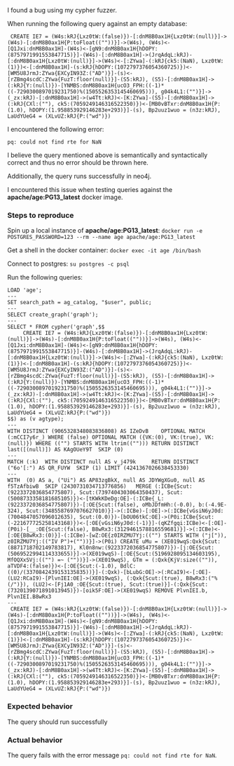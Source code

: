 I found a bug using my cypher fuzzer.

When running the following query against an empty database:
```cypher
 CREATE IE7 = (W4s:kRJ{Lxz0tW:(false)})-[:dnM8B0ax1H{Lxz0tW:(null)}]->(W4s)-[:dnM8B0ax1H{P:toFloat((""))}]->(W4s), (W4s)<-[Q1Jxi:dnM8B0ax1H]-(W4s)<-[gN9:dnM8B0ax1H{hDOPY:(8757971991553847715)}]-(W4s)-[:dnM8B0ax1H]->(JrqAdqL:kRJ)-[:dnM8B0ax1H{Lxz0tW:(null)}]->(W4s)<-[:ZYwa]-(:kRJ{ck5:(NaN), Lxz0tW:(1)})<-[:dnM8B0ax1H]-(s:kRJ{hDOPY:(1072797376054360725)})<-[WM5U8JrmJ:ZYwa{EXCyIN93Z:("AD")}]-(s)<-[rZBmg4scdC:ZYwa{FuzT:floor(null)}]-(S5:kRJ), (S5)-[:dnM8B0ax1H]->(:kRJ{Y:(null)})-[YNMBS:dnM8B0ax1H{ucO3_FPH:((-1)*((-7290300897019231750)%(1505526353145460695))), g04k4L1:("")}]->(_zx:kRJ)-[:dnM8B0ax1H]->(w4Tt:kRJ)<-[K:ZYwa]-(S5)-[:dnM8B0ax1H]->(:kRJ{CXl:(""), ck5:(7059249146316522350)})<-[MB0vBTxr:dnM8B0ax1H{P:(1.0), hDOPY:(1.958853929146283e+293)}]-(s), Bp2uuz1wuo = (n3z:kRJ), LaUdYUeG4 = (XLvUZ:kRJ{P:("wd")}) 
```

I encountered the following error:
```
pq: could not find rte for NaN
```

I believe the query mentioned above is semantically and syntactically correct and thus no error should be thrown here.

Additionally, the query runs successfully in neo4j.

I encountered this issue when testing queries against the **apache/age:PG13_latest** docker image.

### Steps to reproduce

Spin up a local instance of **apache/age:PG13_latest**: `docker run -e POSTGRES_PASSWORD=123 --rm --name age apache/age:PG13_latest`

Get a shell in the docker container: `docker exec -it age /bin/bash`

Connect to postgres: `su postgres -c psql`

Run the following queries:
```psql
LOAD 'age';
---
SET search_path = ag_catalog, "$user", public;
---
SELECT create_graph('graph');
---
SELECT * FROM cypher('graph',$$
	 CREATE IE7 = (W4s:kRJ{Lxz0tW:(false)})-[:dnM8B0ax1H{Lxz0tW:(null)}]->(W4s)-[:dnM8B0ax1H{P:toFloat((""))}]->(W4s), (W4s)<-[Q1Jxi:dnM8B0ax1H]-(W4s)<-[gN9:dnM8B0ax1H{hDOPY:(8757971991553847715)}]-(W4s)-[:dnM8B0ax1H]->(JrqAdqL:kRJ)-[:dnM8B0ax1H{Lxz0tW:(null)}]->(W4s)<-[:ZYwa]-(:kRJ{ck5:(NaN), Lxz0tW:(1)})<-[:dnM8B0ax1H]-(s:kRJ{hDOPY:(1072797376054360725)})<-[WM5U8JrmJ:ZYwa{EXCyIN93Z:("AD")}]-(s)<-[rZBmg4scdC:ZYwa{FuzT:floor(null)}]-(S5:kRJ), (S5)-[:dnM8B0ax1H]->(:kRJ{Y:(null)})-[YNMBS:dnM8B0ax1H{ucO3_FPH:((-1)*((-7290300897019231750)%(1505526353145460695))), g04k4L1:("")}]->(_zx:kRJ)-[:dnM8B0ax1H]->(w4Tt:kRJ)<-[K:ZYwa]-(S5)-[:dnM8B0ax1H]->(:kRJ{CXl:(""), ck5:(7059249146316522350)})<-[MB0vBTxr:dnM8B0ax1H{P:(1.0), hDOPY:(1.958853929146283e+293)}]-(s), Bp2uuz1wuo = (n3z:kRJ), LaUdYUeG4 = (XLvUZ:kRJ{P:("wd")}) 
$$) as (v agtype);
---
WITH DISTINCT (9065328348083836808) AS IZeDvB    OPTIONAL MATCH (:mCCI7y6r_) WHERE (false) OPTIONAL MATCH ({VK:(0), VK:(true), VK:(null)}) WHERE (("") STARTS WITH ltrim((""))) RETURN DISTINCT last([(null)]) AS KAgOUeY9T  SKIP (0) 
---
MATCH (:k)  WITH DISTINCT null AS v_j479k     RETURN DISTINCT ("6o'[:") AS QR_FUYW  SKIP (1) LIMIT (4241367026638453330)
---
WITH  (0) AS a, ("Ui") AS AP83zgBkX, null AS JDYWgXGu0, null AS f5TzAfbiwB  SKIP (2430731034713776856)   MERGE (:ICBe{Scut:(9223372036854775807), Scut:(7397404303064350437), Scut:(5008733358181685105)})<-[tKWkKDeDg:OE]-(:ICBe{_L:(9223372036854775807)})-[:OE{Scut:(false), oMbJDfmHh:(-0.0), b:(-4.9E-324), Scut:(3485587697076627010)}]->(:ICBe)-[:OE]->(:ICBe{vGsiN6yJ0d:(7004847057096012635), Scut:(0.0)})-[bOU06tkC:OE]->(P0i:ICBe{Scut:(-221677725258143168)})<-[:OE{vGsiN6yJ0d:(-1)}]-(qKZfgqi:ICBe)<-[:OE]-(P0i)-[__:OE{Scut:(false), B8wRx3:(3129461578816559681)}]->(:ICBe)<-[:OE{B8wRx3:(0)}]-(:ICBe)-[wZ:OE{z0IRZMU7Yj:(("") STARTS WITH ("j[")), z0IRZMU7Yj:(("IV P")+(""))}]->(P0i) CREATE uMu = (XE019wqS:Qxk{Scut:(8871718702149783817), Kl0n8nw:(9223372036854775807)})-[j:OE{Scut:(5069522994114333655)}]->(XE019wqS)-[:OE{Scut:(5196928095134603195), MfOQXxSVj:(("") =~ (""))}]->(XE019wqS), GTm = (:Qxk{KjV:size(("")), aTVDF4:(false)})<-[:OE{Scut:(-1.0), BdlC:((0)/(3370842439153135835))}]-(:Qxk)-[bLubG:OE]->(:RCaI9)<-[:OE]-(LU2:RCaI9)-[PlvnIEI:OE]->(XE019wqS), (:Qxk{Scut:(true), B8wRx3:("%(/")}), (LU2)<-[Fj1A0_:OE{Scut:(true), Scut:(true)}]-(:Qxk{Scut:(7320139071891013945)})-[oik5F:OE]->(XE019wqS) REMOVE PlvnIEI.b, PlvnIEI.B8wRx3 
---
 CREATE IE7 = (W4s:kRJ{Lxz0tW:(false)})-[:dnM8B0ax1H{Lxz0tW:(null)}]->(W4s)-[:dnM8B0ax1H{P:toFloat((""))}]->(W4s), (W4s)<-[Q1Jxi:dnM8B0ax1H]-(W4s)<-[gN9:dnM8B0ax1H{hDOPY:(8757971991553847715)}]-(W4s)-[:dnM8B0ax1H]->(JrqAdqL:kRJ)-[:dnM8B0ax1H{Lxz0tW:(null)}]->(W4s)<-[:ZYwa]-(:kRJ{ck5:(NaN), Lxz0tW:(1)})<-[:dnM8B0ax1H]-(s:kRJ{hDOPY:(1072797376054360725)})<-[WM5U8JrmJ:ZYwa{EXCyIN93Z:("AD")}]-(s)<-[rZBmg4scdC:ZYwa{FuzT:floor(null)}]-(S5:kRJ), (S5)-[:dnM8B0ax1H]->(:kRJ{Y:(null)})-[YNMBS:dnM8B0ax1H{ucO3_FPH:((-1)*((-7290300897019231750)%(1505526353145460695))), g04k4L1:("")}]->(_zx:kRJ)-[:dnM8B0ax1H]->(w4Tt:kRJ)<-[K:ZYwa]-(S5)-[:dnM8B0ax1H]->(:kRJ{CXl:(""), ck5:(7059249146316522350)})<-[MB0vBTxr:dnM8B0ax1H{P:(1.0), hDOPY:(1.958853929146283e+293)}]-(s), Bp2uuz1wuo = (n3z:kRJ), LaUdYUeG4 = (XLvUZ:kRJ{P:("wd")}) 
```

### Expected behavior
The query should run successfully

### Actual behavior
The query fails with the error message `pq: could not find rte for NaN`.
